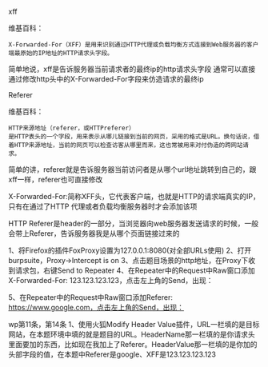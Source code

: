 xff

维基百科：

    X-Forwarded-For（XFF）是用来识别通过HTTP代理或负载均衡方式连接到Web服务器的客户端最原始的IP地址的HTTP请求头字段。

简单地说，xff是告诉服务器当前请求者的最终ip的http请求头字段
通常可以直接通过修改http头中的X-Forwarded-For字段来仿造请求的最终ip


Referer

维基百科：

    HTTP来源地址（referer，或HTTPreferer）
    是HTTP表头的一个字段，用来表示从哪儿链接到当前的网页，采用的格式是URL。换句话说，借着HTTP来源地址，当前的网页可以检查访客从哪里而来，这也常被用来对付伪造的跨网站请求。

简单的讲，referer就是告诉服务器当前访问者是从哪个url地址跳转到自己的，跟xff一样，referer也可直接修改

X-Forwarded-For:简称XFF头，它代表客户端，也就是HTTP的请求端真实的IP，只有在通过了HTTP 代理或者负载均衡服务器时才会添加该项

HTTP Referer是header的一部分，当浏览器向web服务器发送请求的时候，一般会带上Referer，告诉服务器我是从哪个页面链接过来的

1、将Firefox的插件FoxProxy设置为127.0.0.1:8080(对全部URLs使用)
2、打开burpsuite，Proxy->Intercept is on
3、点击题目场景的http地址，在Proxy下收到请求包，右键Send to Repeater
4、在Repeater中的Request中Raw窗口添加X-Forwarded-For: 123.123.123.123，点击左上角的Send，出现：
<script>
document.getElementById("demo").innerHTML="必须来自https://www.google.com";
</script>
5、在Repeater中的Request中Raw窗口添加Referer: https://www.google.com，点击左上角的Send，出现：
<script>
document.getElementById("demo").innerHTML="cyberpeace{fd25213d0495c846a4c73e2026107653}";
</script>


wp第11条，第14条
1、使用火狐Modify  Header  Value插件，URL一栏填的是目标网站，在本题环境中填的就是题目的URL。HeaderName那一栏填的是你请求头里面要加的东西，比如现在我加上了Referer。HeaderValue那一栏填的是你加的头部字段的值，在本题中Referer是google、XFF是123.123.123.123
